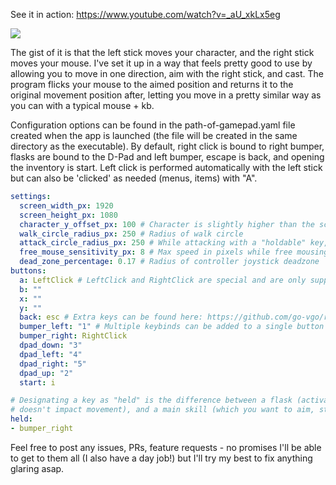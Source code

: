 See it in action: https://www.youtube.com/watch?v=_aU_xkLx5eg

![](https://media0.giphy.com/media/LSFB29dKFn7SRgdZ2q/giphy.gif)

The gist of it is that the left stick moves your character, and the right stick moves your mouse. I've set it up in a way that feels pretty good to use by allowing you to move in one direction, aim with the right stick, and cast. The program flicks your mouse to the aimed position and returns it to the original movement position after, letting you move in a pretty similar way as you can with a typical mouse + kb. 

Configuration options can be found in the path-of-gamepad.yaml file created when the app is launched (the file will be created in the same directory as the executable). By default, right click is bound to right bumper, flasks are bound to the D-Pad and left bumper, escape is back, and opening the inventory is start. Left click is performed automatically with the left stick but can also be 'clicked' as needed (menus, items) with "A". 

```yaml
settings:
  screen_width_px: 1920
  screen_height_px: 1080
  character_y_offset_px: 100 # Character is slightly higher than the screen center
  walk_circle_radius_px: 250 # Radius of walk circle
  attack_circle_radius_px: 250 # While attacking with a "holdable" key, radius can changes
  free_mouse_sensitivity_px: 8 # Max speed in pixels while free mousing
  dead_zone_percentage: 0.17 # Radius of controller joystick deadzone 
buttons:
  a: LeftClick # LeftClick and RightClick are special and are only supported on a/b/x/y/bumper_right/bumper_left
  b: ""
  x: ""
  y: ""
  back: esc # Extra keys can be found here: https://github.com/go-vgo/robotgo/blob/master/docs/keys.md
  bumper_left: "1" # Multiple keybinds can be added to a single button with comma separation, i.e "1,2,3", but it's against the rules
  bumper_right: RightClick
  dpad_down: "3"
  dpad_left: "4"
  dpad_right: "5"
  dpad_up: "2"
  start: i

# Designating a key as "held" is the difference between a flask (activates, 
# doesn't impact movement), and a main skill (which you want to aim, stop and hold, etc)
held: 
- bumper_right
```

Feel free to post any issues, PRs, feature requests - no promises I'll be able to get to them all (I also have a day job!) but I'll try my best to fix anything glaring asap. 

